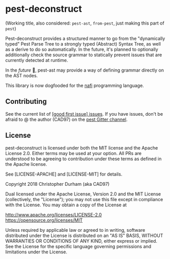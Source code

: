# pest-deconstruct

(Working title, also considered: `pest-ast`, `from-pest`, just making this part of `pest`)

Pest-deconstruct provides a structured manner to go from the "dynamically typed" Pest Parse Tree
to a strongly typed (Abstract) Syntax Tree, as well as a derive to do so automatically.
In the future, it's planned to optionally additionally check the source grammar to statically
prevent issues that are currently detected at runtime.

In the _future_ 🦄, pest-ast may provide a way of defining grammar directly on the AST nodes.

This library is now dogfooded for the [nafi](https://github.com/nafi-lang/rust-nafi) programming language.

## Contributing

See the current list of [[good first issue] issues](
https://github.com/pest-parser/pest_deconstruct/issues?q=is%3Aissue+is%3Aopen+label%3A%22good+first+issue%22).
If you have issues, don't be afraid to @ the author (CAD97) on the [pest Gitter channel](
https://gitter.im/dragostis/pest).


## License

pest-deconstruct is licensed under both the MIT license and the Apache License 2.0.
Either terms may be used at your option. All PRs are understood to be agreeing to
contribution under these terms as defined in the Apache license.

See [LICENSE-APACHE] and [LICENSE-MIT] for details.

Copyright 2018 Christopher Durham (aka CAD97)

Dual licensed under the Apache License, Version 2.0 and the MIT License
(collectively, the "License"); you may not use this file except in
compliance with the License. You may obtain a copy of the License at

   <http://www.apache.org/licenses/LICENSE-2.0>  
   <https://opensource.org/licenses/MIT>

Unless required by applicable law or agreed to in writing, software
distributed under the License is distributed on an "AS IS" BASIS,
WITHOUT WARRANTIES OR CONDITIONS OF ANY KIND, either express or implied.
See the License for the specific language governing permissions and
limitations under the License.
